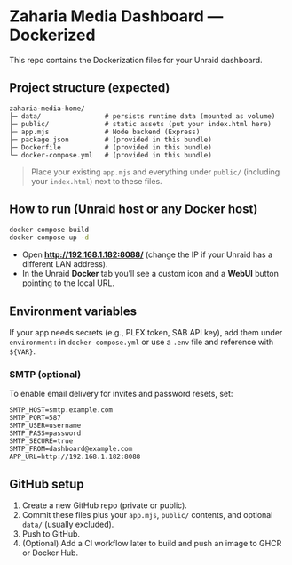 # Zaharia Media Dashboard — Dockerized

This repo contains the Dockerization files for your Unraid dashboard.

## Project structure (expected)
```
zaharia-media-home/
├─ data/                # persists runtime data (mounted as volume)
├─ public/              # static assets (put your index.html here)
├─ app.mjs              # Node backend (Express)
├─ package.json         # (provided in this bundle)
├─ Dockerfile           # (provided in this bundle)
└─ docker-compose.yml   # (provided in this bundle)
```

> Place your existing `app.mjs` and everything under `public/` (including your `index.html`) next to these files.

## How to run (Unraid host or any Docker host)
```bash
docker compose build
docker compose up -d
```

- Open **http://192.168.1.182:8088/** (change the IP if your Unraid has a different LAN address).
- In the Unraid **Docker** tab you’ll see a custom icon and a **WebUI** button pointing to the local URL.

## Environment variables
If your app needs secrets (e.g., PLEX token, SAB API key), add them under `environment:` in `docker-compose.yml` or use a `.env` file and reference with `${VAR}`.

### SMTP (optional)
To enable email delivery for invites and password resets, set:

```
SMTP_HOST=smtp.example.com
SMTP_PORT=587
SMTP_USER=username
SMTP_PASS=password
SMTP_SECURE=true
SMTP_FROM=dashboard@example.com
APP_URL=http://192.168.1.182:8088
```

## GitHub setup
1. Create a new GitHub repo (private or public).
2. Commit these files plus your `app.mjs`, `public/` contents, and optional `data/` (usually excluded).
3. Push to GitHub.
4. (Optional) Add a CI workflow later to build and push an image to GHCR or Docker Hub.
```

